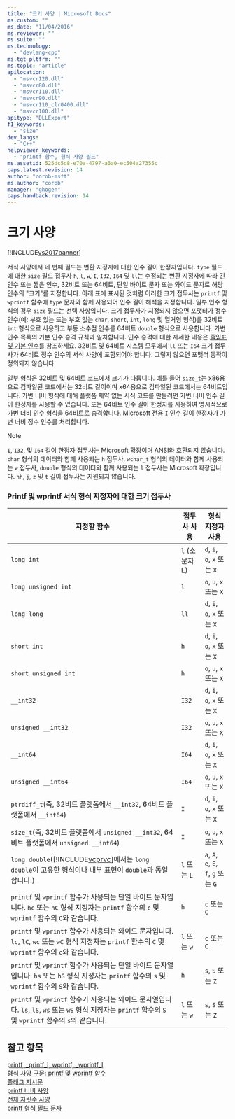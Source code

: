 ```yaml
---
title: "크기 사양 | Microsoft Docs"
ms.custom: ""
ms.date: "11/04/2016"
ms.reviewer: ""
ms.suite: ""
ms.technology: 
  - "devlang-cpp"
ms.tgt_pltfrm: ""
ms.topic: "article"
apilocation: 
  - "msvcr120.dll"
  - "msvcr80.dll"
  - "msvcr110.dll"
  - "msvcr90.dll"
  - "msvcr110_clr0400.dll"
  - "msvcr100.dll"
apitype: "DLLExport"
f1_keywords: 
  - "size"
dev_langs: 
  - "C++"
helpviewer_keywords: 
  - "printf 함수, 형식 사양 필드"
ms.assetid: 525dc5d8-e70a-4797-a6a0-ec504a27355c
caps.latest.revision: 14
author: "corob-msft"
ms.author: "corob"
manager: "ghogen"
caps.handback.revision: 14
---
```

# 크기 사양
[!INCLUDE[vs2017banner](../assembler/inline/includes/vs2017banner.md)]

서식 사양에서 네 번째 필드는 변환 지정자에 대한 인수 길이 한정자입니다.  `type` 필드에 대한 `size` 필드 접두사 `h`, `l`, `w`, `I`, `I32`, `I64` 및 `ll`는 수정되는 변환 지정자에 따라 긴 인수 또는 짧은 인수, 32비트 또는 64비트, 단일 바이트 문자 또는 와이드 문자로 해당 인수의 "크기"를 지정합니다.  아래 표에 표시된 것처럼 이러한 크기 접두사는 `printf` 및 `wprintf` 함수에 `type` 문자와 함께 사용되어 인수 길이 해석을 지정합니다.  일부 인수 형식의 경우 `size` 필드는 선택 사항입니다.   크기 접두사가 지정되지 않으면 포맷터가 정수 인수\(예: 부호 있는 또는 부호 없는 `char`, `short`, `int`, `long` 및 열거형 형식\)를 32비트 `int` 형식으로 사용하고 부동 소수점 인수를 64비트 `double` 형식으로 사용합니다.  가변 인수 목록의 기본 인수 승격 규칙과 일치합니다.  인수 승격에 대한 자세한 내용은 [줄임표 및 기본 인수](../misc/ellipses-and-default-arguments.md)를 참조하세요.  32비트 및 64비트 시스템 모두에서 `ll` 또는 `I64` 크기 접두사가 64비트 정수 인수의 서식 사양에 포함되어야 합니다.  그렇지 않으면 포맷터 동작이 정의되지 않습니다.  
  
 일부 형식은 32비트 및 64비트 코드에서 크기가 다릅니다.  예를 들어 `size_t`는 x86용으로 컴파일된 코드에서는 32비트 길이이며 x64용으로 컴파일된 코드에서는 64비트입니다.  가변 너비 형식에 대해 플랫폼 제약 없는 서식 코드를 만들려면 가변 너비 인수 길이 한정자를 사용할 수 있습니다.  또는 64비트 인수 길이 한정자를 사용하여 명시적으로 가변 너비 인수 형식을 64비트로 승격합니다.  Microsoft 전용 `I` 인수 길이 한정자가 가변 너비 정수 인수를 처리합니다.  
  
> [!NOTE]
>  `I`, `I32`, 및 `I64` 길이 한정자 접두사는 Microsoft 확장이며 ANSI와 호환되지 않습니다.  `char` 형식의 데이터와 함께 사용되는 `h` 접두사, `wchar_t` 형식의 데이터와 함께 사용되는 `w` 접두사, `double` 형식의 데이터와 함께 사용되는 `l` 접두사는 Microsoft 확장입니다.  `hh`, `j`, `z` 및 `t` 길이 접두사는 지원되지 않습니다.  
  
### Printf 및 wprintf 서식 형식 지정자에 대한 크기 접두사  
  
|지정할 함수|접두사 사용|형식 지정자 사용|  
|------------|------------|---------------|  
|`long int`|`l` \(소문자 L\)|`d`, `i`, `o`, `x` 또는 `X`|  
|`long unsigned int`|`l`|`o`, `u`, `x` 또는 `X`|  
|`long long`|`ll`|`d`, `i`, `o`, `x` 또는 `X`|  
|`short int`|`h`|`d`, `i`, `o`, `x` 또는 `X`|  
|`short unsigned int`|`h`|`o`, `u`, `x` 또는 `X`|  
|`__int32`|`I32`|`d`, `i`, `o`, `x` 또는 `X`|  
|`unsigned __int32`|`I32`|`o`, `u`, `x` 또는 `X`|  
|`__int64`|`I64`|`d`, `i`, `o`, `x` 또는 `X`|  
|`unsigned __int64`|`I64`|`o`, `u`, `x` 또는 `X`|  
|`ptrdiff_t`\(즉, 32비트 플랫폼에서 `__int32`, 64비트 플랫폼에서 `__int64`\)|`I`|`d`, `i`, `o`, `x` 또는 `X`|  
|`size_t`\(즉, 32비트 플랫폼에서 `unsigned __int32`, 64비트 플랫폼에서 `unsigned __int64`\)|`I`|`o`, `u`, `x` 또는 `X`|  
|`long double`\([!INCLUDE[vcprvc](../build/includes/vcprvc_md.md)]에서는 `long double`이 고유한 형식이나 내부 표현이 `double`과 동일합니다.\)|`l` 또는 `L`|`a`, `A`, `e`, `E`, `f`, `g` 또는 `G`|  
|`printf` 및 `wprintf` 함수가 사용되는 단일 바이트 문자입니다.  `hc` 또는 `hC` 형식 지정자는 `printf` 함수의 `c` 및 `wprintf` 함수의 `C`와 같습니다.|`h`|`c` 또는 `C`|  
|`printf` 및 `wprintf` 함수가 사용되는 와이드 문자입니다.  `lc`, `lC`, `wc` 또는 `wC` 형식 지정자는 `printf` 함수의 `C` 및 `wprintf` 함수의 `c`와 같습니다.|`l` 또는 `w`|`c` 또는 `C`|  
|`printf` 및 `wprintf` 함수가 사용되는 단일 바이트 문자열입니다.  `hs` 또는 `hS` 형식 지정자는 `printf` 함수의 `s` 및 `wprintf` 함수의 `S`와 같습니다.|`h`|`s`, `S` 또는 `Z`|  
|`printf` 및 `wprintf` 함수가 사용되는 와이드 문자열입니다.  `ls`, `lS`, `ws` 또는 `wS` 형식 지정자는 `printf` 함수의 `S` 및 `wprintf` 함수의 `s`와 같습니다.|`l` 또는 `w`|`s`, `S` 또는 `Z`|  
  
## 참고 항목  
 [printf, \_printf\_l, wprintf, \_wprintf\_l](../c-runtime-library/reference/printf-printf-l-wprintf-wprintf-l.md)   
 [형식 사양 구문: printf 및 wprintf 함수](../c-runtime-library/format-specification-syntax-printf-and-wprintf-functions.md)   
 [플래그 지시문](../c-runtime-library/flag-directives.md)   
 [printf 너비 사양](../c-runtime-library/printf-width-specification.md)   
 [전체 자릿수 사양](../c-runtime-library/precision-specification.md)   
 [printf 형식 필드 문자](../c-runtime-library/printf-type-field-characters.md)